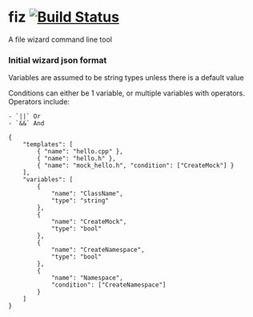 # fiz [![Build Status](https://travis-ci.org/ismacaulay/fiz.svg?branch=master)](https://travis-ci.org/ismacaulay/fiz)
A file wizard command line tool

### Initial wizard json format

Variables are assumed to be string types unless there is a default value

Conditions can either be 1 variable, or multiple variables with operators. Operators include:

    - `||` Or
    - `&&` And


```
{
    "templates": [
        { "name": "hello.cpp" },
        { "name": "hello.h" },
        { "name": "mock_hello.h", "condition": ["CreateMock"] }
    ],
    "variables": [
        {
            "name": "ClassName",
            "type": "string"
        },
        {
            "name": "CreateMock",
            "type": "bool"
        },
        {
            "name": "CreateNamespace",
            "type": "bool"
        },
        {
            "name": "Namespace",
            "condition": ["CreateNamespace"]
        }
    ]
}
```
